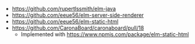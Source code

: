 - https://github.com/rupertlssmith/elm-java
- https://github.com/eeue56/elm-server-side-renderer
- https://github.com/eeue56/elm-static-html
- https://github.com/CaronaBoard/caronaboard/pull/18
  - Implemented with https://www.npmjs.com/package/elm-static-html
